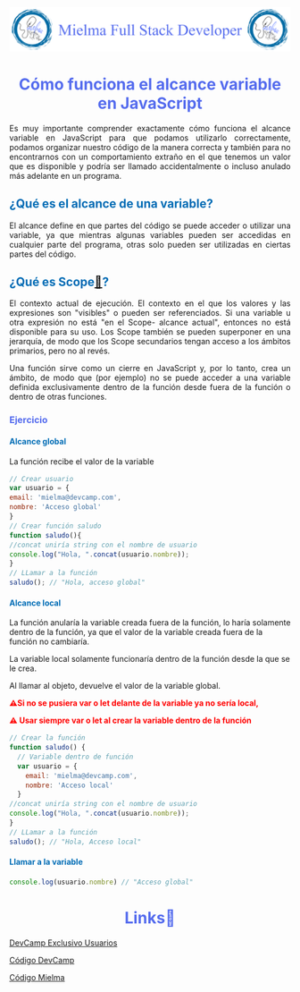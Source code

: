 ![Logo Mielma](logo/Logo%20Encabezado.png)

# <center><b><font color="#556CEE">Cómo funciona el alcance variable en JavaScript</font></b>
<p style="text-align: justify;">
Es muy importante comprender exactamente cómo funciona el alcance variable en JavaScript para que podamos utilizarlo correctamente, podamos organizar nuestro código de la manera correcta y también para no encontrarnos con un comportamiento extraño en el que tenemos un valor que es disponible y podría ser llamado accidentalmente o incluso anulado más adelante en un programa.

## <b><font color="#006cb5">¿Qué es el alcance de una variable?</font></b>
<p style="text-align: justify;">
El alcance define en que partes del código se puede acceder o utilizar una variable, ya que mientras algunas variables pueden ser accedidas en cualquier parte del programa, otras solo pueden ser utilizadas en ciertas partes del código.

## <b><font color="#006cb5">¿Qué es Scope[🔗](https://developer.mozilla.org/es/docs/Glossary/Scope)?</font></b>
<p style="text-align: justify;">
El contexto actual de ejecución. El contexto en el que los valores y las expresiones son "visibles" o pueden ser referenciados. Si una variable u otra expresión no está "en el Scope- alcance actual", entonces no está disponible para su uso. Los Scope también se pueden superponer en una jerarquía, de modo que los Scope secundarios tengan acceso a los ámbitos primarios, pero no al revés.
<p style="text-align: justify;">
Una función sirve como un cierre en JavaScript y, por lo tanto, crea un ámbito, de modo que (por ejemplo) no se puede acceder a una variable definida exclusivamente dentro de la función desde fuera de la función o dentro de otras funciones.

### <font color="#556CEE">Ejercicio</font>
#### <font color="#006cb5">Alcance global</font>
La función recibe el valor de la variable
```js
// Crear usuario
var usuario = { 
email: 'mielma@devcamp.com',
nombre: 'Acceso global'
}
// Crear función saludo
function saludo(){ 
//concat uniría string con el nombre de usuario
console.log("Hola, ".concat(usuario.nombre));
}
// LLamar a la función
saludo(); // "Hola, acceso global"
```
#### <font color="#006cb5">Alcance local</font>
La función anularía la variable creada fuera de la función, lo haría solamente dentro de la función, ya que el valor de la variable creada fuera de la función no cambiaría.

La variable local solamente funcionaría dentro de la función desde la que se le crea.

Al llamar al objeto, devuelve el valor de la variable global.

<b><font color="red">⚠️Si no se pusiera var o let delante de la variable ya no sería local, 

⚠️ Usar siempre var o let al crear la variable dentro de la función</b></font>
```js
// Crear la función
function saludo() {
  // Variable dentro de función
  var usuario = {
    email: 'mielma@devcamp.com',
    nombre: 'Acceso local'
  }
//concat uniría string con el nombre de usuario  
console.log("Hola, ".concat(usuario.nombre));
}
// LLamar a la función
saludo(); // "Hola, Acceso local"
```
#### <font color="#006cb5">Llamar a la variable</font>
```js
console.log(usuario.nombre) // "Acceso global"
```
<!-- ## <b><font color="#006cb5">Coding Exercise</font></b>
```js
```
Resultado:
```js
``` -->


# <center><b><font color="#556CEE">Links🔗</font></b>

[DevCamp Exclusivo Usuarios]()  

[Código DevCamp](https://github.com/rails-camp/javascript-programming/blob/master/section_d_02_variable_scope.js)

[Código Mielma](https://codepen.io/ElizabethMaranon/pen/gOJWMMV)